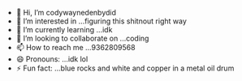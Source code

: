 - 👋 Hi, I’m codywaynedenbydid
- 👀 I’m interested in ...figuring this shitnout right way
- 🌱 I’m currently learning ...idk  
- 💞️ I’m looking to collaborate on ...coding
- 📫 How to reach me ...9362809568
- 😄 Pronouns: ...idk lol
- ⚡ Fun fact: ...blue rocks and white and copper in a metal oil drum

<!---
Ggggggggggggvh/Ggggggggggggvh is a ✨ special ✨ repository because its `README.md` (this file) appears on your GitHub profile.
You can click the Preview link to take a look at your changes.
--->
